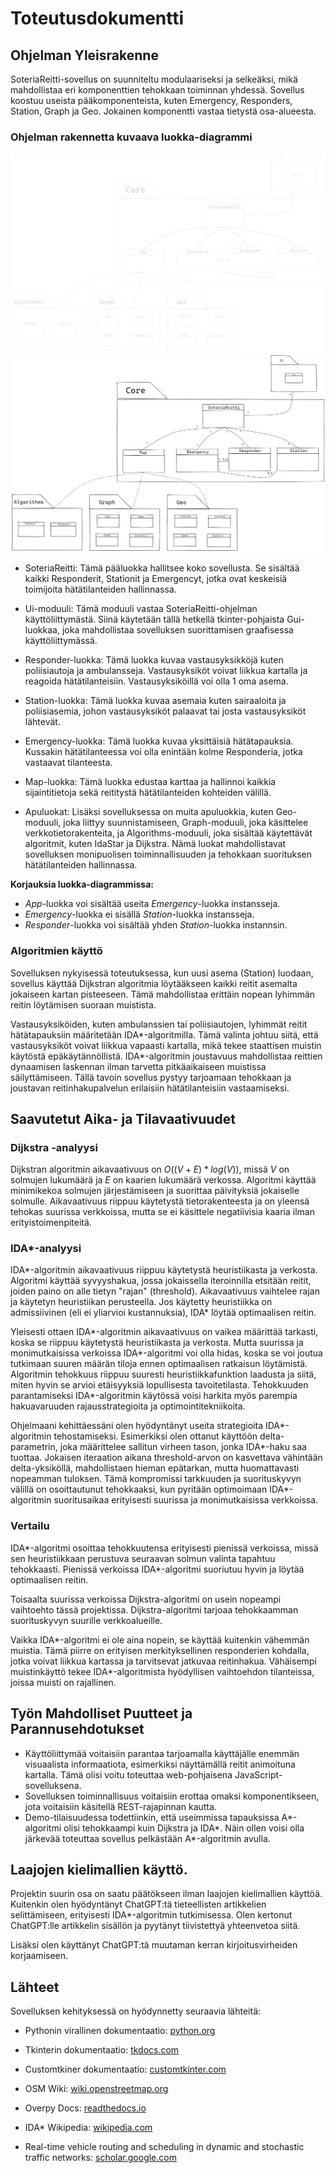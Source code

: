 # Toteutusdokumentti

## Ohjelman Yleisrakenne

SoteriaReitti-sovellus on suunniteltu modulaariseksi ja selkeäksi, mikä mahdollistaa eri komponenttien tehokkaan toiminnan yhdessä. Sovellus koostuu useista pääkomponenteista, kuten Emergency, Responders, Station, Graph ja Geo. Jokainen komponentti vastaa tietystä osa-alueesta.

### Ohjelman rakennetta kuvaava luokka-diagrammi

![Class Diagram](/docs/images/classdiagram-dark.png#gh-dark-mode-only)
![Class Diagram](/docs/images/classdiagram-light.png#gh-light-mode-only)

-   SoteriaReitti: Tämä pääluokka hallitsee koko sovellusta. Se sisältää kaikki Responderit, Stationit ja Emergencyt, jotka ovat keskeisiä toimijoita hätätilanteiden hallinnassa.

-   Ui-moduuli: Tämä moduuli vastaa SoteriaReitti-ohjelman käyttöliittymästä. Siinä käytetään tällä hetkellä tkinter-pohjaista Gui-luokkaa, joka mahdollistaa sovelluksen suorittamisen graafisessa käyttöliittymässä.

-   Responder-luokka: Tämä luokka kuvaa vastausyksikköjä kuten poliisiautoja ja ambulansseja. Vastausyksiköt voivat liikkua kartalla ja reagoida hätätilanteisiin. Vastausyksiköillä voi olla 1 oma asema.

-   Station-luokka: Tämä luokka kuvaa asemaia kuten sairaaloita ja poliisiasemia, johon vastausyksiköt palaavat tai josta vastausyksiköt lähtevät.

-   Emergency-luokka: Tämä luokka kuvaa yksittäisiä hätätapauksia. Kussakin hätätilanteessa voi olla enintään kolme Responderia, jotka vastaavat tilanteesta.

-   Map-luokka: Tämä luokka edustaa karttaa ja hallinnoi kaikkia sijaintitietoja sekä reititystä hätätilanteiden kohteiden välillä.

-   Apuluokat: Lisäksi sovelluksessa on muita apuluokkia, kuten Geo-moduuli, joka liittyy suunnistamiseen, Graph-moduuli, joka käsittelee verkkotietorakenteita, ja Algorithms-moduuli, joka sisältää käytettävät algoritmit, kuten IdaStar ja Dijkstra. Nämä luokat mahdollistavat sovelluksen monipuolisen toiminnallisuuden ja tehokkaan suorituksen hätätilanteiden hallinnassa.

**Korjauksia luokka-diagrammissa:**

-   _App_-luokka voi sisältää useita _Emergency_-luokka instansseja.
-   _Emergency_-luokka ei sisällä _Station_-luokka instansseja.
-   _Responder_-luokka voi sisältää yhden _Station_-luokka instannsin.

### Algoritmien käyttö

Sovelluksen nykyisessä toteutuksessa, kun uusi asema (Station) luodaan, sovellus käyttää Dijkstran algoritmia löytääkseen kaikki reitit asemalta jokaiseen kartan pisteeseen. Tämä mahdollistaa erittäin nopean lyhimmän reitin löytämisen suoraan muistista.

Vastausyksiköiden, kuten ambulanssien tai poliisiautojen, lyhimmät reitit hätätapauksiin määritetään IDA*-algoritmilla. Tämä valinta johtuu siitä, että vastausyksiköt voivat liikkua vapaasti kartalla, mikä tekee staattisen muistin käytöstä epäkäytännöllistä. IDA*-algoritmin joustavuus mahdollistaa reittien dynaamisen laskennan ilman tarvetta pitkäaikaiseen muistissa säilyttämiseen. Tällä tavoin sovellus pystyy tarjoamaan tehokkaan ja joustavan reitinhakupalvelun erilaisiin hätätilanteisiin vastaamiseksi.

## Saavutetut Aika- ja Tilavaativuudet

### Dijkstra -analyysi

Dijkstran algoritmin aikavaativuus on $O((V + E) * log(V))$, missä $V$ on solmujen lukumäärä ja $E$ on kaarien lukumäärä verkossa. Algoritmi käyttää minimikekoa solmujen järjestämiseen ja suorittaa päivityksiä jokaiselle solmulle. Aikavaativuus riippuu käytetystä tietorakenteesta ja on yleensä tehokas suurissa verkkoissa, mutta se ei käsittele negatiivisia kaaria ilman erityistoimenpiteitä.

### IDA\*-analyysi

IDA\*-algoritmin aikavaativuus riippuu käytetystä heuristiikasta ja verkosta. Algoritmi käyttää syvyyshakua, jossa jokaissella iteroinnilla etsitään reitit, joiden paino on alle tietyn "rajan" (threshold). Aikavaativuus vaihtelee rajan ja käytetyn heuristiikan perusteella. Jos käytetty heuristiikka on admissiivinen (eli ei yliarvioi kustannuksia), IDA\* löytää optimaalisen reitin.

Yleisesti ottaen IDA*-algoritmin aikavaativuus on vaikea määrittää tarkasti, koska se riippuu käytetystä heuristiikasta ja verkosta. Mutta suurissa ja monimutkaisissa verkoissa IDA*-algoritmi voi olla hidas, koska se voi joutua tutkimaan suuren määrän tiloja ennen optimaalisen ratkaisun löytämistä. Algoritmin tehokkuus riippuu suuresti heuristiikkafunktion laadusta ja siitä, miten hyvin se arvioi etäisyyksiä lopullisesta tavoitetilasta. Tehokkuuden parantamiseksi IDA\*-algoritmin käytössä voisi harkita myös parempia hakuavaruuden rajausstrategioita ja optimointitekniikoita.

Ohjelmaani kehittäessäni olen hyödyntänyt useita strategioita IDA*-algoritmin tehostamiseksi. Esimerkiksi olen ottanut käyttöön delta-parametrin, joka määrittelee sallitun virheen tason, jonka IDA*-haku saa tuottaa. Jokaisen iteraation aikana threshold-arvon on kasvettava vähintään delta-yksiköllä, mahdollistaen hieman epätarkan, mutta huomattavasti nopeamman tuloksen. Tämä kompromissi tarkkuuden ja suorituskyvyn välillä on osoittautunut tehokkaaksi, kun pyritään optimoimaan IDA\*-algoritmin suoritusaikaa erityisesti suurissa ja monimutkaisissa verkkoissa.

### Vertailu

IDA*-algoritmi osoittaa tehokkuutensa erityisesti pienissä verkoissa, missä sen heuristiikkaan perustuva seuraavan solmun valinta tapahtuu tehokkaasti. Pienissä verkoissa IDA*-algoritmi suoriutuu hyvin ja löytää optimaalisen reitin.

Toisaalta suurissa verkoissa Dijkstra-algoritmi on usein nopeampi vaihtoehto tässä projektissa. Dijkstra-algoritmi tarjoaa tehokkaamman suorituskyvyn suurille verkkoalueille.

Vaikka IDA*-algoritmi ei ole aina nopein, se käyttää kuitenkin vähemmän muistia. Tämä piirre on erityisen merkityksellinen responderien kohdalla, jotka voivat liikkua kartassa ja tarvitsevat jatkuvaa reitinhakua. Vähäisempi muistinkäyttö tekee IDA*-algoritmista hyödyllisen vaihtoehdon tilanteissa, joissa muisti on rajallinen.

## Työn Mahdolliset Puutteet ja Parannusehdotukset

-   Käyttöliittymää voitaisiin parantaa tarjoamalla käyttäjälle enemmän visuaalista informaatiota, esimerkiksi näyttämällä reitit animoituna kartalla. Tämä olisi voitu toteuttaa web-pohjaisena JavaScript-sovelluksena.
-   Sovelluksen toiminnallisuus voitaisiin erottaa omaksi komponentikseen, jota voitaisiin käsitellä REST-rajapinnan kautta.
-   Demo-tilaisuudessa todettiinkin, että useimmissa tapauksissa A*-algoritmi olisi tehokkaampi kuin Dijkstra ja IDA*. Näin ollen voisi olla järkevää toteuttaa sovellus pelkästään A\*-algoritmin avulla.

## Laajojen kielimallien käyttö.

Projektin suurin osa on saatu päätökseen ilman laajojen kielimallien käyttöä. Kuitenkin olen hyödyntänyt ChatGPT:tä tieteellisten artikkelien selittämiseen, erityisesti IDA\*-algoritmin tutkimisessa. Olen kertonut ChatGPT:lle artikkelin sisällön ja pyytänyt tiivistettyä yhteenvetoa siitä.

Lisäksi olen käyttänyt ChatGPT:tä muutaman kerran kirjoitusvirheiden korjaamiseen.

## Lähteet

Sovelluksen kehityksessä on hyödynnetty seuraavia lähteitä:

-   Pythonin virallinen dokumentaatio: [python.org](https://python.org)
-   Tkinterin dokumentaatio: [tkdocs.com](https://tkdocs.com)
-   Customtkiner dokumentaatio: [customtkinter.com](https://customtkinter.tomschimansky.com/)
-   OSM Wiki: [wiki.openstreetmap.org](https://wiki.openstreetmap.org/)
-   Overpy Docs: [readthedocs.io](https://python-overpy.readthedocs.io/en/latest/)

-   IDA* Wikipedia: [wikipedia.com](https://en.wikipedia.org/wiki/Iterative_deepening_A*)
-   Real-time vehicle routing and scheduling in dynamic and stochastic traffic networks: [scholar.google.com](https://scholar.google.com/scholar?q=Fu%20L.%20Real-time%20vehicle%20routing%20and%20scheduling%20in%20dynamic%20and%20stochastic%20traffic%20networks.%20Unpublished%20Ph.D.%20Dissertation%2C%20University%20of%20Alberta%2C%20Edmonton%2C%20Alberta%2C%201996)

